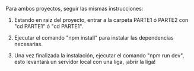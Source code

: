 Para ambos proyectos, seguir las mismas instrucciones:

1. Estando en raíz del proyecto, entrar a la carpeta PARTE1 ó PARTE2 con "cd PARTE1" ó "cd PARTE1".

2. Ejecutar el comando "npm install" para instalar las dependencias necesarias.

3. Una vez finalizada la instalación, ejecutar el comando "npm run dev", esto levantará un servidor local con una liga, ¡abrir la liga!